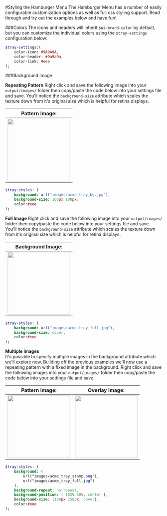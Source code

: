 #Styling the Hamburger Menu
The Hamburger Menu has a number of easily configurable customization options as well as full css styling support. Read through and try out the examples below and have fun!


###Colors
The icons and headers will inherit `$ui-brand-color` by default, but you can customize the individual colors using the `$tray-settings` configuration below:

```sass
$tray-settings:(
    color-icon: #9A9A9A,
    color-header: #9a9a9a,
    color-link: #eee
);
```

###Background Image

**Repeating Pattern**
Right click and save the following image into your `output/images/` folder then copy/paste the code below into your settings file and save. You'll notice the `background-size` attribute which scales the texture down from it's original size which is helpful for retina displays.

| Pattern Image: |
| -------------- |
| <img src="../tutorial/acme_tray_bg.jpg" width="200"/> |

```sass
$tray-styles: (
    background: url("images/acme_tray_bg.jpg"),
    background-size: 100px 100px,
    color:#eee
);
```
**Full Image**
Right click and save the following image into your `output/images/` folder then copy/paste the code below into your settings file and save. You'll notice the `background-size` attribute which scales the texture down from it's original size which is helpful for retina displays.

| Background Image: |
| -------------- |
| <img src="../tutorial/acme_tray_full.jpg" width="200"/> |

```sass
$tray-styles: (
    background: url("images/acme_tray_full.jpg"),
    background-size: cover,
    color:#eee
);
```

**Multiple Images**  
It's possible to specify multiple images in the background attribute which we'll explore now. Building off the previous examples we'll now use a repeating pattern with a fixed image in the background. Right click and save the following images into your `output/images/` folder then copy/paste the code below into your settings file and save.

| Pattern Image: | Overlay Image: |
| -------------- | -------------- |
| <img src="../tutorial/acme_tray_bg.jpg" width="200"/> | <img src="../tutorial/acme_tray_stamp.png" width="200"/> |

```sass
$tray-styles: (
    background: (
        url("images/acme_tray_stamp.png"),
        url("images/acme_tray_full.jpg")
    ),
    background-repeat: no-repeat,
    background-position: ( 102% 50%, center ),
    background-size: (180px 150px, cover),
    color:#eee
);
```
